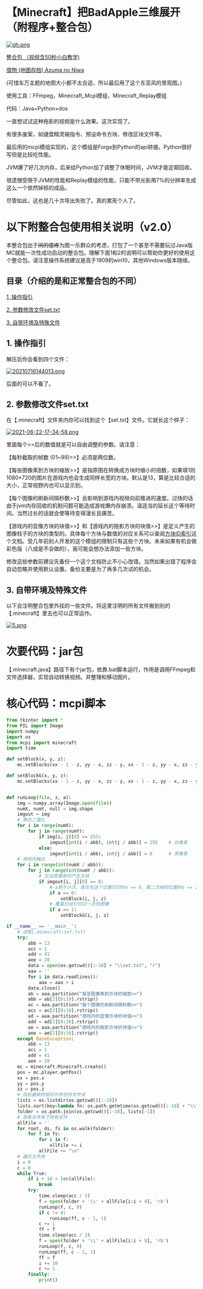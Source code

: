 # 【Minecraft】把BadApple三维展开（附程序+整合包）

[![gh.png](https://i.postimg.cc/x1SLbdcH/gh.png)](https://www.bilibili.com/video/BV1Ww411o77g)


[整合包 （视频含50秒小白教学)](https://github.com/SynthesisDu/MC_BadAppleDGDH/releases/tag/v1.0)

[借物 (地图存档) Azuma no Niwa](https://www.planetminecraft.com/project/garden-of-the-east-3583394/)

(可惜车万主题的地图大小都不太合适，所以最后用了这个东亚风的景观图。)


使用工具：FFmpeg，Minecraft_Mcpi模组，Minecraft_Replay模组

代码：Java+Python+dos


一直想试试这种拖影的视频是什么效果。这次实现了。

有很多废案，如键盘精灵输指令、预设命令方块、修改区块文件等。

最后用的mcpi模组实现的，这个模组是Forge到Python的api转接。Python很好写但是比较吃性能。

JVM爆了好几次内存，后来给Python加了调整了休眠时间，JVM才能定期回收。

很遗憾受限于JVM的性能和Replay模组的性能，只能不带光影用7%的分辨率生成这么一个依然掉帧的成品。

尽管如此，这也是几十次导出失败了。真的累死个人了。


# 以下附整合包使用相关说明（v2.0）

本整合包出于~~闲的蛋疼~~为图一乐群众的考虑，打包了一个甚至不需要玩过Java版MC就能一次性成功启动的整合包。理解下面1和2的说明可以帮助你更好的使用这个整合包。请注意操作系统建议是高于1909的win10，其他Windows版本随缘。

<h2>目录（介绍的是和正常整合包的不同）</h2>

[1. 操作指引](https://github.com/SynthesisDu/MC_BadAppleDGDH/blob/main/%E6%95%B4%E5%90%88%E5%8C%85%E4%BD%BF%E7%94%A8%E7%9B%B8%E5%85%B3%E8%AF%B4%E6%98%8E/%5Bv2.0-Release%5D%20%E6%95%B4%E5%90%88%E5%8C%85%E4%BD%BF%E7%94%A8%E7%9B%B8%E5%85%B3%E8%AF%B4%E6%98%8E.md#1-%E6%93%8D%E4%BD%9C%E6%8C%87%E5%BC%95)

[2. 参数修改文件set.txt](https://github.com/SynthesisDu/MC_BadAppleDGDH/blob/main/%E6%95%B4%E5%90%88%E5%8C%85%E4%BD%BF%E7%94%A8%E7%9B%B8%E5%85%B3%E8%AF%B4%E6%98%8E/%5Bv2.0-Release%5D%20%E6%95%B4%E5%90%88%E5%8C%85%E4%BD%BF%E7%94%A8%E7%9B%B8%E5%85%B3%E8%AF%B4%E6%98%8E.md#2-%E5%8F%82%E6%95%B0%E4%BF%AE%E6%94%B9%E6%96%87%E4%BB%B6settxt)

[3. 自带环境及特殊文件](https://github.com/SynthesisDu/MC_BadAppleDGDH/blob/main/%E6%95%B4%E5%90%88%E5%8C%85%E4%BD%BF%E7%94%A8%E7%9B%B8%E5%85%B3%E8%AF%B4%E6%98%8E/%5Bv2.0-Release%5D%20%E6%95%B4%E5%90%88%E5%8C%85%E4%BD%BF%E7%94%A8%E7%9B%B8%E5%85%B3%E8%AF%B4%E6%98%8E.md#3-%E8%87%AA%E5%B8%A6%E7%8E%AF%E5%A2%83%E5%8F%8A%E7%89%B9%E6%AE%8A%E6%96%87%E4%BB%B6)

## 1. 操作指引

解压后你会看到四个文件：

[![20210716144013.png](https://i.postimg.cc/qqM3pbMM/20210716144013.png)](https://postimg.cc/62g30hvD)

后面的可以不看了。

## 2. 参数修改文件set.txt

在【.minecraft】文件夹内你可以找到这个【set.txt】文件。它就长这个样子：

[![2021-06-22-17-34-58.png](https://i.postimg.cc/zvQdyy2c/2021-06-22-17-34-58.png)](https://postimg.cc/kRxNZgmQ)

里面每个>>后的数值就是可以自由调整的参数。请注意：

【每秒截取的帧数 (01~99)>>】必须是两位数。

【每张图像素到方块的缩放>>】是指原图在转换成方块时缩小的倍数，如果填1则1080*720的图片在游戏内也会生成同样长宽的方块。默认是13，算是比较合适的大小，正常视野内也可以显示到。

【每个图像的刷新间隔秒数>>】会影响到游戏内视频向前推进的速度。过快的话由于jvm内存回收的机制问题可能造成游戏爆内存崩溃。请适当的延长这个等待时间。当然过长的话就会使等待变得漫长且痛苦。

【游戏内的显像方块的块值>>】和【游戏内的拖影方块的块值>>】是定义产生的图像柱子的方块的类型的。具体每个方块与数值的对应关系可以查阅[方块ID索引](方块ID索引.md)这个文档。受几年前别人开发的这个模组的限制只有这些个方块。未来如果有机会做彩色版（八成是不会做的），我可能会想办法添加一些方块。

修改这些参数前建议先备份一个这个文档防止不小心改错。当然如果出错了程序会自动忽略并使用默认设置。备份主要是为了再多几次试的机会。

## 3. 自带环境及特殊文件

以下会注明整合包里外挂的一些文件。将这里注明的所有文件搬到别的【.minecraft】里去也可以正常运作。

[![5.png](https://i.postimg.cc/nV10jcPz/5.png)](https://postimg.cc/14fpbPPh)

# 次要代码：jar包

【.minecraft\.java】路径下有个jar包，依靠.bat脚本运行，作用是调用FFmpeg和文件选择器，实现自动转换视频。并整理和移动图片。

# 核心代码：mcpi脚本

```python
from tkinter import *
from PIL import Image
import numpy
import os
from mcpi import minecraft
import time

def setBlock(x, y, z):
    mc.setBlocks(xx - 1 - z, yy - x, zz - y, xx - 1 - z, yy - x, zz - y, add)

def setBlockG(x, y, z):
    mc.setBlocks(xx - 1 - z, yy - x, zz - y, xx - 1 - z, yy - x, zz - y, aee)


def runLoop(file, z, a):
    img = numpy.array(Image.open(file))
    numX, numY, null = img.shape
    imgout = img
    # 黑白二值化
    for i in range(numX):
        for j in range(numY):
            if img[i, j][0] >= 255:
                imgout[int(i / abb), int(j / abb)] = 255    # 白像素
            else:
                imgout[int(i / abb), int(j / abb)] = 0      # 黑像素
    # 游戏内输出
    for i in range(int(numX / abb)):
        for j in range(int(numY / abb)):
            # 仅当黑像素时产生方块
            if imgout[i, j][0] == 0:
                # a用于计次，首次在这个位置打印时a == 0，第二次相同位置时a == 1
                if a == 0:
                    setBlock(i, j, z)
                # 覆盖已经打印过一次的图像
                if a == 1:
                    setBlockG(i, j, z)

if __name__ == '__main__':
    # 读取[.minecraft\set.txt]
    try:
        abb = 13
        acc = 1
        add = 41
        aee = 20
        data = open(os.getcwd()[:-18] + "\\set.txt", "r")
        aaa = ''
        for i in data.readlines():
            aaa = aaa + i
        data.close()
        ab = aaa.partition("每张图像素到方块的缩放>>")
        abb = ab[2][0:10].rstrip()
        ac = aaa.partition("每个图像的刷新间隔秒数>>")
        acc = ac[2][0:10].rstrip()
        ad = aaa.partition("游戏内的显像方块的块值>>")
        add = ad[2][0:10].rstrip()
        ae = aaa.partition("游戏内的拖影方块的块值>>")
        aee = ae[2][0:10].rstrip()
    except BaseException:
        abb = 13
        acc = 1
        add = 41
        aee = 20
    mc = minecraft.Minecraft.create()
    pos = mc.player.getPos()
    xx = pos.x
    yy = pos.y
    zz = pos.z
    # 找到最新的帧切片所在的文件夹
    lists = os.listdir(os.getcwd()[:-18])
    lists.sort(key=lambda fn: os.path.getmtime(os.getcwd()[:-18] + "\\" + fn))
    folder = os.path.join(os.getcwd()[:-18], lists[-1])
    # 获取文件夹下所有文件
    allFile = ''
    for root, ds, fs in os.walk(folder):
        for f in fs:
            for i in f:
                allFile += i
            allFile += "\n"
    # 遍历文件夹
    i = 0
    c = 0
    while True:
        if i + 10 > len(allFile):
            break
        try:
            time.sleep(acc / 2)
            f = open(folder + '\\' + allFile[i:i + 9], 'rb')
            runLoop(f, c, 0)
            if c != 0:
                runLoop(ff, c - 1, 1)
            c += 1
            ff = f
            time.sleep(acc / 2)
            f = open(folder + '\\' + allFile[i:i + 9], 'rb')
            runLoop(f, c, 0)
            runLoop(ff, c - 1, 1)
            ff = f
            i += 10
            c += 1
        finally:
            print()
```

